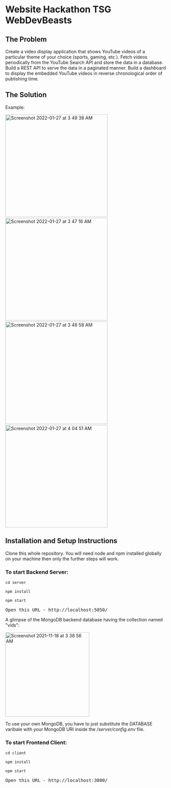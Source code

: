 # Website Hackathon TSG WebDevBeasts
  
## The Problem

Create a video display application that shows YouTube videos of a
particular theme of your choice (sports, gaming, etc.). Fetch videos periodically from the
YouTube Search API and store the data in a database. Build a REST API to serve the data in a
paginated manner. Build a dashboard to display the embedded YouTube videos in reverse chronological
order of publishing time.

## The Solution

Example:

<img width="320" alt="Screenshot 2022-01-27 at 3 49 38 AM" src="https://user-images.githubusercontent.com/45812764/151256626-112cb60f-f101-494f-83ca-4b10f11161af.png">&nbsp;&nbsp;&nbsp;<img width="320" alt="Screenshot 2022-01-27 at 3 47 16 AM" src="https://user-images.githubusercontent.com/45812764/151256397-febd596f-199f-4160-a570-345c0e6b949e.png">&nbsp;&nbsp;&nbsp;<img width="320" alt="Screenshot 2022-01-27 at 3 48 58 AM" src="https://user-images.githubusercontent.com/45812764/151256531-b4ee64c4-6b02-4b89-9216-f2ba75095d42.png">&nbsp;&nbsp;&nbsp;<img width="320" alt="Screenshot 2022-01-27 at 4 04 51 AM" src="https://user-images.githubusercontent.com/45812764/151258487-54698d49-b239-4bd8-8dc9-53cdadfa2a47.png">


## Installation and Setup Instructions

Clone this whole repository. You will need node and npm installed globally on your machine then only the further steps will work.

### To start Backend Server:
<pre><code>cd server</code></pre>
<pre><code>npm install</code></pre>
<pre><code>npm start</code></pre>
<pre>Open this URL - http://localhost:5050/</pre>

A glimpse of the MongoDB backend database having the collection named "vids":

<img width="263" alt="Screenshot 2021-11-18 at 3 38 56 AM" src="https://user-images.githubusercontent.com/45812764/142290463-f53de80e-19e5-4d96-a699-2fc807658dc3.png">

To use your own MongoDB, you have to just substitute the DATABASE varibale with your MongoDB URI inside the _/server/config.env_ file. 


### To start Frontend Client:
<pre><code>cd client</code></pre>
<pre><code>npm install</code></pre>
<pre><code>npm start</code></pre>
<pre>Open this URL - http://localhost:3000/</pre>
